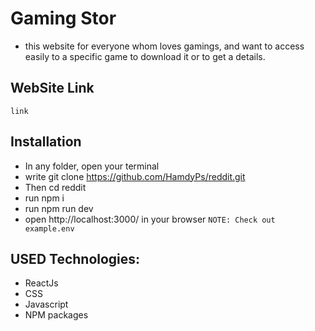 # Gaming Stor

- this website for everyone whom loves gamings,
 and want to access easily to a specific game to download it or to get a details.

## WebSite Link
```link ```
## Installation

- In any folder, open your terminal
- write git clone https://github.com/HamdyPs/reddit.git
- Then cd reddit
- run npm i
- run npm run dev
- open http://localhost:3000/ in your browser
```NOTE: Check out example.env```

## USED Technologies:

- ReactJs
- CSS
- Javascript
- NPM packages